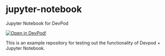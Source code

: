 # jupyter-notebook
Jupyter Notebook for DevPod

[![Open in DevPod!](https://devpod.sh/assets/open-in-devpod.svg)](https://devpod.sh/open)

This is an example repository for testing out the functionality of Devpod + Jupyter Notebook.
